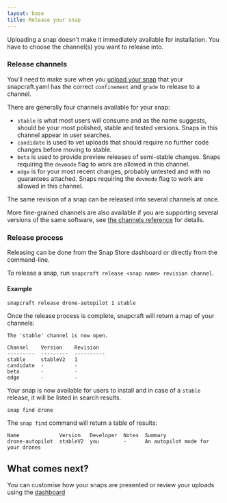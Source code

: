 ```yaml
---
layout: base
title: Release your snap
---
```


Uploading a snap doesn't make it immediately available for installation. You have to choose the channel(s) you want to release into.

### Release channels

You’ll need to make sure when you [upload your snap](upload) that your snapcraft.yaml has the correct `confinement` and `grade` to release to a channel.

There are generally four channels available for your snap:

* `stable` is what most users will consume and as the name suggests, should be your most polished, stable and tested versions. Snaps in this channel appear in user searches.
* `candidate` is used to vet uploads that should require no further code changes before moving to stable.
* `beta` is used to provide preview releases of semi-stable changes. Snaps requiring the `devmode` flag to work are allowed in this channel.
* `edge` is for your most recent changes, probably untested and with no guarantees attached. Snaps requiring the `devmode` flag to work are allowed in this channel.

The same revision of a snap can be released into several channels at once.

More fine-grained channels are also available if you are supporting several versions of the same software, see [the channels reference](/reference/channels) for details.

### Release process

Releasing can be done from the Snap Store dashboard or directly from the command-line.

To release a snap, run `snapcraft release <snap name> revision channel`.

#### Example

```
snapcraft release drone-autopilot 1 stable
```

Once the release process is complete, snapcraft will return a map of your channels:

```
The 'stable' channel is now open.

Channel    Version    Revision
---------  ---------  ----------
stable     stableV2   1
candidate  -          -
beta       -          -
edge       -          -
```

Your snap is now available for users to install and in case of a `stable` release, it will be listed in search results.

```
snap find drone
```

The `snap find` command will return a table of results:

```
Name             Version   Developer  Notes  Summary
drone-autopilot  stableV2  you        -      An autopilot mode for your drones
```

## What comes next?

You can customise how your snaps are presented or review your uploads using the [dashboard](https://dashboard.snapcraft.io)
